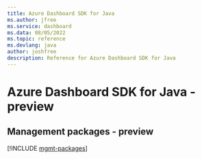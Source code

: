 ```yaml
---
title: Azure Dashboard SDK for Java
ms.author: jfree
ms.service: dashboard
ms.data: 08/05/2022
ms.topic: reference
ms.devlang: java
author: joshfree
description: Reference for Azure Dashboard SDK for Java
---
```

# Azure Dashboard SDK for Java - preview

## Management packages - preview
[!INCLUDE [mgmt-packages](dashboard-mgmt-index.md)]